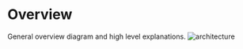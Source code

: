 # Overview
General overview diagram and high level explanations.
![architecture](https://user-images.githubusercontent.com/29931035/226561268-c56ed25e-ad6a-461d-acf4-44f772e7a712.png)
